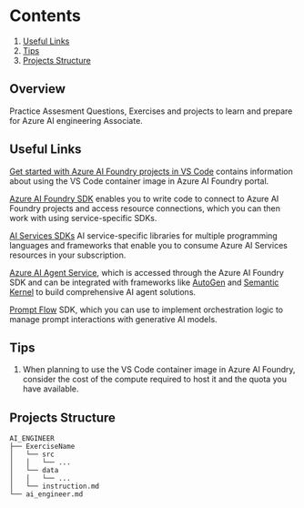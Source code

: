 # Contents
1. [Useful Links](#useful_links)
2. [Tips](#tips)
3. [Projects Structure](#projects_structure)


## Overview
Practice Assesment Questions, Exercises and projects to learn and prepare for Azure AI engineering Associate.

## Useful Links
[Get started with Azure AI Foundry projects in VS Code](https://learn.microsoft.com/en-us/azure/ai-studio/how-to/develop/vscode) contains information about using the VS Code container image in Azure AI Foundry portal.

[Azure AI Foundry SDK](https://learn.microsoft.com/en-us/azure/ai-studio/how-to/develop/sdk-overview)
enables you to write code to connect to Azure AI Foundry projects and access resource connections, which you can then work with using service-specific SDKs.

[AI Services SDKs](https://learn.microsoft.com/en-us/azure/ai-services/reference/sdk-package-resources) AI service-specific libraries for multiple programming languages and frameworks that enable you to consume Azure AI Services resources in your subscription.

[Azure AI Agent Service](https://learn.microsoft.com/en-us/azure/ai-services/agents/overview), which is accessed through the Azure AI Foundry SDK and can be integrated with frameworks like [AutoGen](https://microsoft.github.io/autogen/0.2/docs/Getting-Started) and [Semantic Kernel](https://learn.microsoft.com/en-us/semantic-kernel/overview) to build comprehensive AI agent solutions.

[Prompt Flow](https://microsoft.github.io/promptflow/index.html) SDK, which you can use to implement orchestration logic to manage prompt interactions with generative AI models.

## Tips

1. When planning to use the VS Code container image in Azure AI Foundry, consider the cost of the compute required to host it and the quota you have available.



## Projects Structure
```
AI_ENGINEER
├── ExerciseName
│   └── src
│   │   └── ...
│   └── data
│   │   └── ...
│   └── instruction.md
└── ai_engineer.md
```
